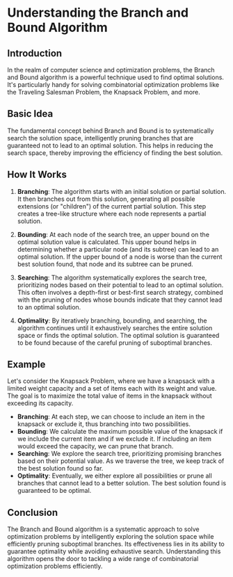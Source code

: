 # Understanding the Branch and Bound Algorithm

## Introduction

In the realm of computer science and optimization problems, the Branch and Bound algorithm is a powerful technique used to find optimal solutions. It's particularly handy for solving combinatorial optimization problems like the Traveling Salesman Problem, the Knapsack Problem, and more.

## Basic Idea

The fundamental concept behind Branch and Bound is to systematically search the solution space, intelligently pruning branches that are guaranteed not to lead to an optimal solution. This helps in reducing the search space, thereby improving the efficiency of finding the best solution.

## How It Works

1. **Branching**: The algorithm starts with an initial solution or partial solution. It then branches out from this solution, generating all possible extensions (or "children") of the current partial solution. This step creates a tree-like structure where each node represents a partial solution.

2. **Bounding**: At each node of the search tree, an upper bound on the optimal solution value is calculated. This upper bound helps in determining whether a particular node (and its subtree) can lead to an optimal solution. If the upper bound of a node is worse than the current best solution found, that node and its subtree can be pruned.

3. **Searching**: The algorithm systematically explores the search tree, prioritizing nodes based on their potential to lead to an optimal solution. This often involves a depth-first or best-first search strategy, combined with the pruning of nodes whose bounds indicate that they cannot lead to an optimal solution.

4. **Optimality**: By iteratively branching, bounding, and searching, the algorithm continues until it exhaustively searches the entire solution space or finds the optimal solution. The optimal solution is guaranteed to be found because of the careful pruning of suboptimal branches.

## Example

Let's consider the Knapsack Problem, where we have a knapsack with a limited weight capacity and a set of items each with its weight and value. The goal is to maximize the total value of items in the knapsack without exceeding its capacity.

- **Branching**: At each step, we can choose to include an item in the knapsack or exclude it, thus branching into two possibilities.
- **Bounding**: We calculate the maximum possible value of the knapsack if we include the current item and if we exclude it. If including an item would exceed the capacity, we can prune that branch.
- **Searching**: We explore the search tree, prioritizing promising branches based on their potential value. As we traverse the tree, we keep track of the best solution found so far.
- **Optimality**: Eventually, we either explore all possibilities or prune all branches that cannot lead to a better solution. The best solution found is guaranteed to be optimal.

## Conclusion

The Branch and Bound algorithm is a systematic approach to solve optimization problems by intelligently exploring the solution space while efficiently pruning suboptimal branches. Its effectiveness lies in its ability to guarantee optimality while avoiding exhaustive search. Understanding this algorithm opens the door to tackling a wide range of combinatorial optimization problems efficiently.

